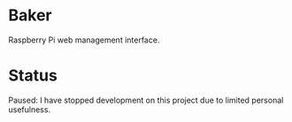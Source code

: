 Baker
=====

Raspberry Pi web management interface.


Status
======

Paused: I have stopped development on this project due to limited personal usefulness.
